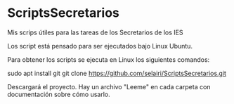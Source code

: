 # ScriptsSecretarios
Mis scrips útiles para las tareas de los Secretarios de los IES

Los script está pensado para ser ejecutados bajo Linux Ubuntu.

Para obtener los scripts se ejecuta en Linux los siguientes comandos:

sudo apt install git
git clone https://github.com/selairi/ScriptsSecretarios.git

Descargará el proyecto. Hay un archivo "Leeme" en cada carpeta con documentación sobre cómo usarlo.


